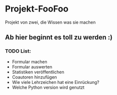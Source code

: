 # Projekt-FooFoo
Projekt von zwei, die Wissen was sie machen

## Ab hier beginnt es toll zu werden :)

### TODO List:
- Formular machen 
- Formular auswerten 
- Statistiken veröffentlichen 
- Coautoren hinzufügen
- Wie viele Lehrzeichen hat eine Einrückung?
- Welche Python version wird genutzt
